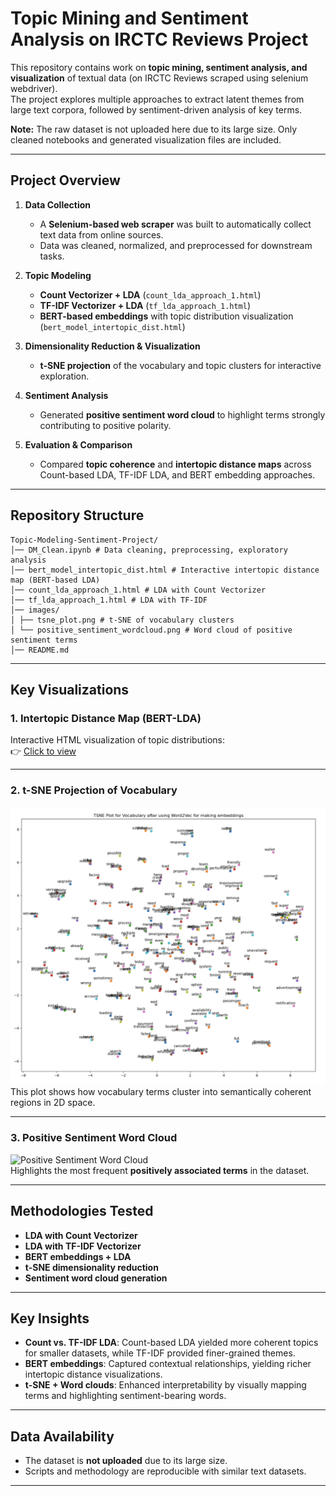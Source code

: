 # Topic Mining and Sentiment Analysis on IRCTC Reviews Project

This repository contains work on **topic mining, sentiment analysis, and visualization** of textual data (on IRCTC Reviews scraped using selenium webdriver).  
The project explores multiple approaches to extract latent themes from large text corpora, followed by sentiment-driven analysis of key terms.  

 **Note:** The raw dataset is not uploaded here due to its large size. Only cleaned notebooks and generated visualization files are included.

---

##  Project Overview

1. **Data Collection**  
   - A **Selenium-based web scraper** was built to automatically collect text data from online sources.  
   - Data was cleaned, normalized, and preprocessed for downstream tasks.  

2. **Topic Modeling**  
   - **Count Vectorizer + LDA** (`count_lda_approach_1.html`)  
   - **TF-IDF Vectorizer + LDA** (`tf_lda_approach_1.html`)  
   - **BERT-based embeddings** with topic distribution visualization (`bert_model_intertopic_dist.html`)  

3. **Dimensionality Reduction & Visualization**  
   - **t-SNE projection** of the vocabulary and topic clusters for interactive exploration.  

4. **Sentiment Analysis**  
   - Generated **positive sentiment word cloud** to highlight terms strongly contributing to positive polarity.  

5. **Evaluation & Comparison**  
   - Compared **topic coherence** and **intertopic distance maps** across Count-based LDA, TF-IDF LDA, and BERT embedding approaches.  

---

##  Repository Structure

```
Topic-Modeling-Sentiment-Project/
│── DM_Clean.ipynb # Data cleaning, preprocessing, exploratory analysis
│── bert_model_intertopic_dist.html # Interactive intertopic distance map (BERT-based LDA)
│── count_lda_approach_1.html # LDA with Count Vectorizer
│── tf_lda_approach_1.html # LDA with TF-IDF
│── images/
│ ├── tsne_plot.png # t-SNE of vocabulary clusters
│ └── positive_sentiment_wordcloud.png # Word cloud of positive sentiment terms
│── README.md
```

---

## Key Visualizations

### 1. Intertopic Distance Map (BERT-LDA)
Interactive HTML visualization of topic distributions:  
👉 [Click to view](bert_model_intertopic_dist.html)  

---

### 2. t-SNE Projection of Vocabulary
![t-SNE Projection](images/tsne_plot_word_vocab.pmg.png)  
This plot shows how vocabulary terms cluster into semantically coherent regions in 2D space.

---

### 3. Positive Sentiment Word Cloud
![Positive Sentiment Word Cloud](images/positive_sentiment_wordcloud.png)  
Highlights the most frequent **positively associated terms** in the dataset.

---

## Methodologies Tested

- **LDA with Count Vectorizer**
- **LDA with TF-IDF Vectorizer**
- **BERT embeddings + LDA**
- **t-SNE dimensionality reduction**
- **Sentiment word cloud generation**

---

## Key Insights

- **Count vs. TF-IDF LDA**: Count-based LDA yielded more coherent topics for smaller datasets, while TF-IDF provided finer-grained themes.  
- **BERT embeddings**: Captured contextual relationships, yielding richer intertopic distance visualizations.  
- **t-SNE + Word clouds**: Enhanced interpretability by visually mapping terms and highlighting sentiment-bearing words.  

---

##  Data Availability
- The dataset is **not uploaded** due to its large size.  
- Scripts and methodology are reproducible with similar text datasets.  

---
